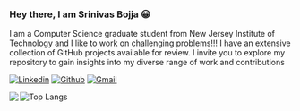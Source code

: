 ### Hey there, I am Srinivas Bojja 😀

I am a Computer Science graduate student from New Jersey Institute of Technology and I like to work on challenging problems!!!
I have an extensive collection of GitHub projects available for review. I invite you to explore my repository to gain insights into my diverse range of work and contributions

[![Linkedin](https://img.shields.io/badge/-LinkedIn-blue?&logo=Linkedin&logoColor=white)](https://www.linkedin.com/in/bojja333)
[![Github](https://img.shields.io/badge/-Github-000?&logo=Github&logoColor=white)](https://github.com/srinivasbojja369)
[![Gmail](https://img.shields.io/badge/-Gmail-c14438?&logo=Gmail&logoColor=white)](mailto:srinivasbojja333@gmail.com)



<img align="left" src="https://github-readme-stats.vercel.app/api?username=srinivasbojja369&show_icons=true&theme=blue-green">

![Top Langs](https://github-readme-stats.vercel.app/api/top-langs/?username=srinivasbojja369&hide_progress=true&theme=blue-green)
